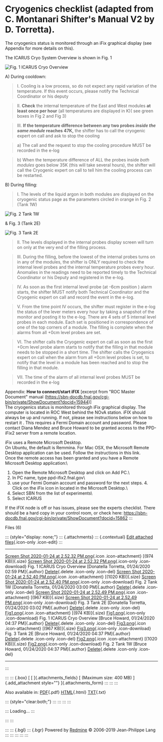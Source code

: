 

# Cryogenics checklist (adapted from C. Montanari Shifter\'s Manual V2 by D. Torretta).

The cryogenics status is monitored through an iFix graphical display
(see Appendix for more details on this).

The ICARUS Cryo System Overview is shown in Fig. 1

![Fig. 1 ICARUS Cryo
Overview](/redmine/attachments/download/57647/Fig1.png "Fig. 1 ICARUS Cryo Overview")

A\) During cooldown:

> I. Cooling is a low process, so do not expect any rapid variation of
> the temperature. If this event occurs, please notify the Technical
> Coordinator or his deputy

> II\. **Check** the internal temperature of the East and West modules
> **at least once per hour** (all temperatures are displayed in K)( see
> green boxes in Fig 2 and Fig 3)

> III\. **If the temperature difference between any two probes *inside
> the same module* reaches 47K,** the shifter has to call the cryogenic
> expert on call and ask to stop the cooling

> a\) The call and the request to stop the cooling procedure MUST be
> recorded in the e-log

> b\) When the temperature difference of ALL the probes inside *both
> modules* goes below 35K (this will take several hours), the shifter
> will call the Cryogenic expert on call to tell him the cooling process
> can be restarted.

B\) During filling:

> I. The levels of the liquid argon in both modules are displayed on the
> cryogenic status page as the parameters circled in orange in Fig. 2
> (Tank 1W)

![Fig. 2 Tank
1W](/redmine/attachments/download/57649/Fig2.png "Fig. 2 Tank 1W")

& Fig. 3 (Tank 2E)

![Fig. 3 Tank
2E](/redmine/attachments/download/57648/Fig3.png "Fig. 3 Tank 2E")

> II\. The levels displayed in the internal probes display screen will
> turn on only at the very end of the filling process.

> III\. During the filling, before the lowest of the internal probes
> turns on in any of the modules, the shifter is ONLY required to check
> the internal level probes and the internal temperature probes every
> hour. Anomalies in the readings need to be reported timely to the
> Technical Coordinator or his Deputy and registered in the e-log.

> IV\. As soon as the first internal level probe (at -6cm position )
> alarm starts, the shifter MUST notify both Technical Coordinator and
> the Cryogenic expert on call and record the event in the e-log.

> V. From the time point IV occurs, the shifter must register in the
> e-log the status of the lever meters every hour by taking a snapshot
> of the monitor and posting it to the e-log. There are 4 sets of 5
> internal level probes in each module. Each set is positioned in
> correspondence of one of the top corners of a module. The filling is
> complete when the alarms from all +0cm level probes are set.

> VI\. The shifter calls the Cryogenic expert on call as soon as the
> first +0cm level probe alarm starts to notify that the filling in that
> module needs to be stopped in a short time. The shifter calls the
> Cryogenics expert on call when the alarm from all +0cm level probes is
> set, to notify that the level in a module has been reached and to stop
> the filling in that module.

> VII\. The time of the alarm of all internal level probes MUST be
> recorded in the e-log

Appendix: **How to connect/start iFIX** \[excerpt from \"ROC Master
Document\" manual
(<https://sbn-docdb.fnal.gov/cgi-bin/private/ShowDocument?docid=15944>)\]\
The cryogenics status is monitored through iFix graphical display. The
computer is located in ROC West behind the NOvA station. iFIX should
always be up and running. If not, please see instructions below on how
to restart it . This requires a Fermi Domain account and password.
Please contact Diana Mendez and Bruce Howard to be granted access to the
PPD-iFix2 server from a remote location.

iFix uses a Remote Microsoft Desktop.\
On Ubuntu, the default is Remmina. For Mac OSX, the Microsoft Remote
Desktop application can be used. Follow the instructions in this link.\
Once the remote access has been granted and you have a Remote Microsoft
Desktop application:\
1. Open the Remote Microsoft Desktop and click on Add PC.\
2. In PC name, type ppd-ifix2.fnal.gov\
3. use your Fermi Domain account and password for the next steps. 4.
Click on the iFix icon in located in the Microsoft Desktop.\
5. Select SBN from the list of experiments\
6. Select ICARUS

If the iFIX node is off or has issues, please see the experts checklist.
There should be a hard copy in your control room, or check here:
<https://sbn-docdb.fnal.gov/cgi-bin/private/ShowDocument?docid=15862>
:::

Files (6)

::: {style="display: none;"}
::: {.attachments}
::: {.contextual}
[Edit attached
files](/redmine/attachments/wiki_pages/28225/edit "Edit attached files"){.icon-only
.icon-edit}
:::

  ----------------------------------------------------------------------------------------------------------------------------------------------------------------------------------------------------------------------------------------------------------------------------------------------------------------------------------------------- ----------------------------- ---------------------------------------------------- -----------------------------------------------------------------------------
  [Screen Shot 2020-01-24 at 2.52.32 PM.png](/redmine/attachments/57644/Screen%20Shot%202020-01-24%20at%202.52.32%20PM.png){.icon .icon-attachment} [(974 KB)]{.size} [Screen Shot 2020-01-24 at 2.52.32 PM.png](/redmine/attachments/download/57644/Screen%20Shot%202020-01-24%20at%202.52.32%20PM.png "Download"){.icon-only .icon-download}    Fig. 1 ICARUS Cryo Overview   [Donatella Torretta, 01/24/2020 02:59 PM]{.author}   [Delete](/redmine/attachments/57644 "Delete"){.delete .icon-only .icon-del}
  [Screen Shot 2020-01-24 at 2.52.40 PM.png](/redmine/attachments/57645/Screen%20Shot%202020-01-24%20at%202.52.40%20PM.png){.icon .icon-attachment} [(1020 KB)]{.size} [Screen Shot 2020-01-24 at 2.52.40 PM.png](/redmine/attachments/download/57645/Screen%20Shot%202020-01-24%20at%202.52.40%20PM.png "Download"){.icon-only .icon-download}   Fig. 2 Tank 1W                [Donatella Torretta, 01/24/2020 03:00 PM]{.author}   [Delete](/redmine/attachments/57645 "Delete"){.delete .icon-only .icon-del}
  [Screen Shot 2020-01-24 at 2.52.49 PM.png](/redmine/attachments/57646/Screen%20Shot%202020-01-24%20at%202.52.49%20PM.png){.icon .icon-attachment} [(967 KB)]{.size} [Screen Shot 2020-01-24 at 2.52.49 PM.png](/redmine/attachments/download/57646/Screen%20Shot%202020-01-24%20at%202.52.49%20PM.png "Download"){.icon-only .icon-download}    Fig. 3 Tank 2E                [Donatella Torretta, 01/24/2020 03:02 PM]{.author}   [Delete](/redmine/attachments/57646 "Delete"){.delete .icon-only .icon-del}
  [Fig1.png](/redmine/attachments/57647/Fig1.png){.icon .icon-attachment} [(974 KB)]{.size} [Fig1.png](/redmine/attachments/download/57647/Fig1.png "Download"){.icon-only .icon-download}                                                                                                                                                        Fig. 1 ICARUS Cryo Overview   [Bruce Howard, 01/24/2020 04:37 PM]{.author}         [Delete](/redmine/attachments/57647 "Delete"){.delete .icon-only .icon-del}
  [Fig3.png](/redmine/attachments/57648/Fig3.png){.icon .icon-attachment} [(967 KB)]{.size} [Fig3.png](/redmine/attachments/download/57648/Fig3.png "Download"){.icon-only .icon-download}                                                                                                                                                        Fig. 3 Tank 2E                [Bruce Howard, 01/24/2020 04:37 PM]{.author}         [Delete](/redmine/attachments/57648 "Delete"){.delete .icon-only .icon-del}
  [Fig2.png](/redmine/attachments/57649/Fig2.png){.icon .icon-attachment} [(1020 KB)]{.size} [Fig2.png](/redmine/attachments/download/57649/Fig2.png "Download"){.icon-only .icon-download}                                                                                                                                                       Fig. 2 Tank 1W                [Bruce Howard, 01/24/2020 04:37 PM]{.author}         [Delete](/redmine/attachments/57649 "Delete"){.delete .icon-only .icon-del}
  ----------------------------------------------------------------------------------------------------------------------------------------------------------------------------------------------------------------------------------------------------------------------------------------------------------------------------------------------- ----------------------------- ---------------------------------------------------- -----------------------------------------------------------------------------
:::

::: 
::: {.box}
[ [ ]{.attachments_fields} [ (Maximum size: 400 MB) ]{.add_attachment
style=""} ]{.attachments_form}
:::
:::
:::

Also available in:
[PDF](Cryogenics_checklist.pdf){.pdf}
[HTML](Cryogenics_checklist.html){.html}
[TXT](Cryogenics_checklist.txt){.txt}

::: {style="clear:both;"}
:::
:::
:::
:::

::: 
Loading\...
:::

::: 
:::

::: 
::: {.bgl}
::: {.bgr}
Powered by [Redmine](https://www.redmine.org/) © 2006-2019 Jean-Philippe
Lang
:::
:::
:::
:::
:::
